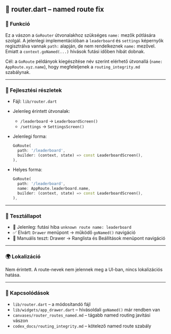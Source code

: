 ## 🧭 router.dart – named route fix

### 🎯 Funkció

Ez a vászon a `GoRouter` útvonalakhoz szükséges `name:` mezők pótlására szolgál. A jelenlegi implementációban a `leaderboard` és `settings` képernyők regisztrálva vannak `path:` alapján, de nem rendelkeznek `name:` mezővel. Emiatt a `context.goNamed(...)` hívások futási időben hibát dobnak.

Cél: a `GoRoute` példányok kiegészítése név szerint elérhető útvonallá (`name: AppRoute.xyz.name`), hogy megfeleljenek a `routing_integrity.md` szabálynak.

---

### 🧠 Fejlesztési részletek

* Fájl: `lib/router.dart`
* Jelenleg érintett útvonalak:

  * `/leaderboard` → `LeaderboardScreen()`
  * `/settings` → `SettingsScreen()`
* Jelenlegi forma:

  ```dart
  GoRoute(
    path: '/leaderboard',
    builder: (context, state) => const LeaderboardScreen(),
  ),
  ```
* Helyes forma:

  ```dart
  GoRoute(
    path: '/leaderboard',
    name: AppRoute.leaderboard.name,
    builder: (context, state) => const LeaderboardScreen(),
  ),
  ```

---

### 🧪 Tesztállapot

* 🚫 Jelenleg: futási hiba `unknown route name: leaderboard`
* ✅ Elvárt: `Drawer` menüpont → működő `goNamed()` navigáció
* 🧪 Manuális teszt: Drawer → Ranglista és Beállítások menüpont navigáció

---

### 🌍 Lokalizáció

Nem érintett. A route-nevek nem jelennek meg a UI-ban, nincs lokalizációs hatása.

---

### 📎 Kapcsolódások

* `lib/router.dart` – a módosítandó fájl
* `lib/widgets/app_drawer.dart` – hívásoldali `goNamed()` már rendben van
* `canvases/router_routes_named.md` – tágabb named routing javítási vászon
* `codex_docs/routing_integrity.md` – kötelező named route szabály
